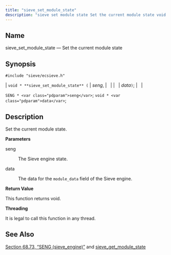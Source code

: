 ```yaml
---
title: "sieve_set_module_state"
description: "sieve set module state Set the current module state void sieve set module state seng data SENG seng void data Set the current module state seng The Sieve engine state data The data for the module data field of the Sieve engine This function returns void It is legal to..."
---
```


<a name="apis.sieve_set_module_state"></a> 
## Name

sieve_set_module_state — Set the current module state

## Synopsis

`#include "sieve/ecsieve.h"`

| `void * **sieve_set_module_state** (` | <var class="pdparam">seng</var>, |   |
|   | <var class="pdparam">data</var>`)`; |   |

`SENG * <var class="pdparam">seng</var>`;
`void * <var class="pdparam">data</var>`;<a name="idp60823616"></a> 
## Description

Set the current module state.

**<a name="idp60824832"></a> Parameters**

<dl class="variablelist">

<dt>seng</dt>

<dd>

The Sieve engine state.

</dd>

<dt>data</dt>

<dd>

The data for the `module_data` field of the Sieve engine.

</dd>

</dl>

**<a name="idp60829872"></a> Return Value**

This function returns void.

**<a name="idp60830784"></a> Threading**

It is legal to call this function in any thread.

<a name="idp60831888"></a> 
## See Also

[Section 68.73, “SENG (sieve_engine)”](structs.seng "68.73. SENG (sieve_engine)") and [sieve_get_module_state](/momentum/3/3-api/apis-sieve-get-module-state)